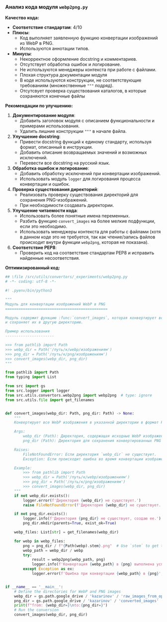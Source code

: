 ### **Анализ кода модуля `webp2png.py`**

**Качество кода:**

- **Соответствие стандартам**: 4/10
- **Плюсы**:
    - Код выполняет заявленную функцию конвертации изображений из WebP в PNG.
    - Используются аннотации типов.
- **Минусы**:
    - Некорректное оформление docstring и комментариев.
    - Отсутствует обработка ошибок и логирование.
    - Не используются менеджеры контекста при работе с файлами.
    - Плохая структура документации модуля
    - В коде используются конструкции, не соответствующие требованиям (множественные `"""` подряд).
    - Отсутсвует проверка существования каталогов, в которые сохраняются конечные файлы

**Рекомендации по улучшению:**

1.  **Документирование модуля**:
    *   Добавить заголовок модуля с описанием функциональности и примерами использования.
    *   Удалить лишние конструкции `"""` в начале файла.
2.  **Улучшение docstring**:
    *   Привести docstring функций к единому стандарту, используя формат, описанный в инструкции.
    *   Добавить описание возвращаемых значений и возможных исключений.
    *   Перевести все docstring на русский язык.
3.  **Обработка ошибок и логирование**:
    *   Добавить обработку исключений при конвертации изображений.
    *   Использовать модуль `logger` для логирования процесса конвертации и ошибок.
4.  **Проверка существования директорий**:
    *   Реализовать проверку существования директорий для сохранения PNG-изображений.
    *   При необходимости создавать директории.
5.  **Улучшение читаемости кода**:
    *   Использовать более понятные имена переменных.
    *   Разбить функцию `convert_images` на более мелкие подфункции, если это необходимо.
    *   Использовать менеджеры контекста для работы с файлами (хотя в данном коде это не требуется, так как чтение/запись файлов происходит внутри функции `webp2png`, которая не показана).
6.  **Соответствие PEP8**:
    *   Проверить код на соответствие стандартам PEP8 и исправить найденные несоответствия.

**Оптимизированный код:**

```python
## \file /src/utils/convertors/_experiments/webp2png.py
# -*- coding: utf-8 -*-

#! .pyenv/bin/python3

"""
Модуль для конвертации изображений WebP в PNG
==============================================

Модуль содержит функцию :func:`convert_images`, которая конвертирует все изображения WebP в указанной директории в формат PNG
и сохраняет их в другую директорию.

Пример использования
----------------------

>>> from pathlib import Path
>>> webp_dir = Path('/путь/к/webp/изображениям')
>>> png_dir = Path('/путь/к/png/изображениям')
>>> convert_images(webp_dir, png_dir)
"""

from pathlib import Path
from typing import List

from src import gs
from src.logger import logger
from src.utils.convertors.webp2png import webp2png  # type: ignore
from src.utils.file import get_filenames


def convert_images(webp_dir: Path, png_dir: Path) -> None:
    """
    Конвертирует все WebP изображения в указанной директории в формат PNG.

    Args:
        webp_dir (Path): Директория, содержащая исходные WebP изображения.
        png_dir (Path): Директория для сохранения конвертированных PNG изображений.

    Raises:
        FileNotFoundError: Если директория `webp_dir` не существует.
        Exception: Если происходит ошибка во время конвертации изображения.

    Example:
        >>> from pathlib import Path
        >>> webp_dir = Path('/путь/к/webp/изображениям')
        >>> png_dir = Path('/путь/к/png/изображениям')
        >>> convert_images(webp_dir, png_dir)
    """
    if not webp_dir.exists():
        logger.error(f'Директория {webp_dir} не существует.')
        raise FileNotFoundError(f'Директория {webp_dir} не существует.')

    if not png_dir.exists():
        logger.info(f'Директория {png_dir} не существует, создаю ее.')
        png_dir.mkdir(parents=True, exist_ok=True)

    webp_files: List[str] = get_filenames(webp_dir)

    for webp in webp_files:
        png = png_dir / f"{Path(webp).stem}.png"  # Use `stem` to get the file name without extension
        webp_path = webp_dir / webp
        try:
            result = webp2png(webp_path, png)
            logger.info(f'Конвертация {webp_path} в {png} выполнена успешно. Результат: {result}')
        except Exception as ex:
            logger.error(f'Ошибка при конвертации {webp_path} в {png}', ex, exc_info=True)


if __name__ == '__main__':
    # Define the directories for WebP and PNG images
    webp_dir = gs.path.google_drive / 'kazarinov' / 'raw_images_from_openai'
    png_dir = gs.path.google_drive / 'kazarinov' / 'converted_images'
    print(f"from: {webp_dir=}\nto:{png_dir=}")
    # Run the conversion
    convert_images(webp_dir, png_dir)